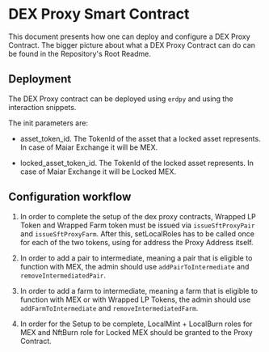 # DEX Proxy Smart Contract

This document presents how one can deploy and configure a DEX Proxy Contract.
The bigger picture about what a DEX Proxy Contract can do can be found in the Repository's Root Readme.

## Deployment

The DEX Proxy contract can be deployed using `erdpy` and using the interaction snippets.

The init parameters are:

- asset_token_id. The TokenId of the asset that a locked asset represents. In case of Maiar Exchange it will be MEX.

- locked_asset_token_id. The TokenId of the locked asset represents. In case of Maiar Exchange it will be Locked MEX.

## Configuration workflow

1. In order to complete the setup of the dex proxy contracts, Wrapped LP Token and Wrapped Farm token must be issued via `issueSftProxyPair` and `issueSftProxyFarm`. After this, setLocalRoles has to be called once for each of the two tokens, using for address the Proxy Address itself.

2. In order to add a pair to intermediate, meaning a pair that is eligible to function with MEX, the admin should use `addPairToIntermediate` and `removeIntermediatedPair`.

3. In order to add a farm to intermediate, meaning a farm that is eligible to function with MEX or with Wrapped LP Tokens, the admin should use `addFarmToIntermediate` and `removeIntermediatedFarm`.

4. In order for the Setup to be complete, LocalMint + LocalBurn roles for MEX and NftBurn role for Locked MEX should be granted to the Proxy Contract.
